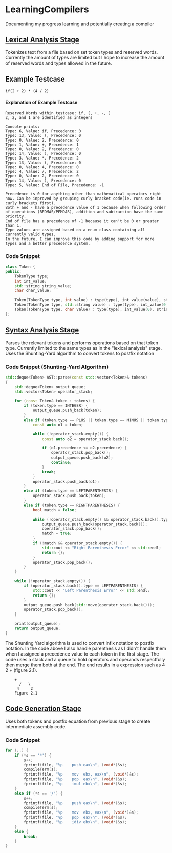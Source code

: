 # LearningCompilers
Documenting my progress learning and potentially creating a compiler

## [Lexical Analysis Stage](https://github.com/Shivar-J/LearningCompilers/tree/LexicalAnalyzer)
Tokenizes text from a file based on set token types and reserved words. Currently the amount of types are limited but I hope to increase the amount of reserved words and types allowed in the future.

## Example Testcase
```
if(2 + 2) * (4 / 2)
```

#### Explanation of Example Testcase
```
Reserved Words within testcase: if, (, +, -, )
2, 2, and 1 are identified as integers

Console prints:
Type: 6, Value: if, Precedence: 0
Type: 13, Value: (, Precedence: 0
Type: 0, Value: 2, Precedence: 0
Type: 1, Value: +, Precedence: 1
Type: 0, Value: 2, Precedence: 0
Type: 14, Value: ), Precedence: 0
Type: 3, Value: *, Precedence: 2
Type: 13, Value: (, Precedence: 0
Type: 0, Value: 4, Precedence: 0
Type: 4, Value: /, Precedence: 2
Type: 0, Value: 2, Precedence: 0
Type: 14, Value: ), Precedence: 0
Type: 5, Value: End of File, Precedence: -1

Precedence is 0 for anything other than mathematical operators right now. Can be inproved by grouping curly bracket code(ie. runs code in curly brackets first).
Both + and - have a precedence value of 1 because when following order of operations (BEDMAS/PEMDAS), addition and subtraction have the same priority.
End of file has a precedence of -1 because it can't be 0 or greater than 1.
Type values are assigned based on a enum class containing all currently valid types.
In the future, I can improve this code by adding support for more types and a better precedence system.
```

### Code Snippet
```cpp
class Token {
public:
    TokenType type;
    int int_value;
    std::string string_value;
    char char_value;

    Token(TokenType type, int value) : type(type), int_value(value), string_value(""), char_value(' ') {}
    Token(TokenType type, std::string value) : type(type), int_value(0), string_value(value), char_value(' ') {}
    Token(TokenType type, char value) : type(type), int_value(0), string_value(""), char_value(value) {}
};
```

## [Syntax Analysis Stage](https://github.com/Shivar-J/LearningCompilers/tree/SyntaxAnalysis)
Parses the relevant tokens and performs operations based on that token type. Currently limited to the same types as in the "lexical analysis" stage. Uses the Shunting-Yard algorithm to convert tokens to postfix notation

### Code Snippet (Shunting-Yard Algorithm)
```cpp
std::deque<Token> AST::parse(const std::vector<Token>& tokens)
{
	std::deque<Token> output_queue;
	std::vector<Token> operator_stack;

	for (const Token& token : tokens) {
		if (token.type == INTEGER) {
			output_queue.push_back(token);
		}
		else if (token.type == PLUS || token.type == MINUS || token.type == MUL || token.type == DIV) {
			const auto o1 = token;

			while (!operator_stack.empty()) {
				const auto o2 = operator_stack.back();

				if (o1.precedence <= o2.precedence) {
					operator_stack.pop_back();
					output_queue.push_back(o2);
					continue;
				}
				break;
			}
			operator_stack.push_back(o1);
		}
		else if (token.type == LEFTPARENTHESIS) {
			operator_stack.push_back(token);
		}
		else if (token.type == RIGHTPARENTHESIS) {
			bool match = false;

			while (!operator_stack.empty() && operator_stack.back().type != LEFTPARENTHESIS) {
				output_queue.push_back(operator_stack.back());
				operator_stack.pop_back();
				match = true;
			}
			if (!match && operator_stack.empty()) {
				std::cout << "Right Parenthesis Error" << std::endl;
				return {};
			}
			operator_stack.pop_back();
		}
	}

	while (!operator_stack.empty()) {
		if (operator_stack.back().type == LEFTPARENTHESIS) {
			std::cout << "Left Parenthesis Error" << std::endl;
			return {};
		}
		output_queue.push_back(std::move(operator_stack.back()));
		operator_stack.pop_back();
	}

	print(output_queue);
	return output_queue;
}
```
The Shunting Yard algorithm is used to convert infix notation to postfix notation. In the code above I also handle parenthesis as I didn't handle them when I assigned a precedence value to each token in the first stage. The code uses a stack and a queue to hold operators and operands respectfully then merge them both at the end. The end results in a expression such as 4 2 + (figure 2.1). 

```
	+
      /   \
     4     2
    Figure 2.1
```

## [Code Generation Stage](https://github.com/Shivar-J/LearningCompilers/tree/CodeGeneration)
Uses both tokens and postfix equation from previous stage to create intermediate assembly code.

### Code Snippet
```cpp
for (;;) {
	if (*s == '*') {
		s++;
		fprintf(file, "%p    push eax\n", (void*)&s);
		compileTerm(s);
		fprintf(file, "%p    mov  ebx, eax\n", (void*)&s);
		fprintf(file, "%p    pop  eax\n", (void*)&s);
		fprintf(file, "%p    imul ebx\n", (void*)&s);
	}
	else if (*s == '/') {
		s++;
		fprintf(file, "%p    push eax\n", (void*)&s);
		compileTerm(s);
		fprintf(file, "%p    mov  ebx, eax\n", (void*)&s);
		fprintf(file, "%p    pop  eax\n", (void*)&s);
		fprintf(file, "%p    idiv ebx\n", (void*)&s);
	}
	else {
		break;
	}
}
```
